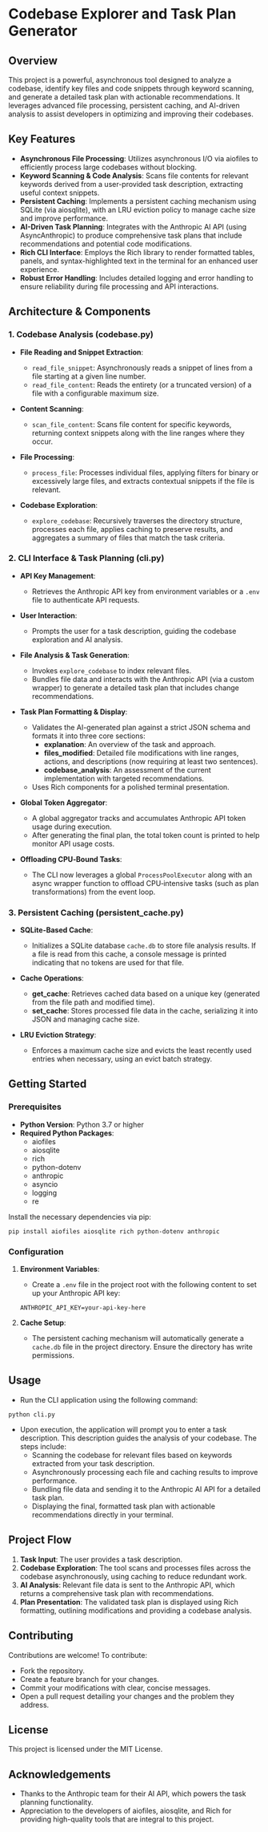 # Codebase Explorer and Task Plan Generator

## Overview

This project is a powerful, asynchronous tool designed to analyze a codebase, identify key files and code snippets through keyword scanning, and generate a detailed task plan with actionable recommendations. It leverages advanced file processing, persistent caching, and AI-driven analysis to assist developers in optimizing and improving their codebases.

## Key Features

- **Asynchronous File Processing**: Utilizes asynchronous I/O via aiofiles to efficiently process large codebases without blocking.
- **Keyword Scanning & Code Analysis**: Scans file contents for relevant keywords derived from a user-provided task description, extracting useful context snippets.
- **Persistent Caching**: Implements a persistent caching mechanism using SQLite (via aiosqlite), with an LRU eviction policy to manage cache size and improve performance.
- **AI-Driven Task Planning**: Integrates with the Anthropic AI API (using AsyncAnthropic) to produce comprehensive task plans that include recommendations and potential code modifications.
- **Rich CLI Interface**: Employs the Rich library to render formatted tables, panels, and syntax-highlighted text in the terminal for an enhanced user experience.
- **Robust Error Handling**: Includes detailed logging and error handling to ensure reliability during file processing and API interactions.

## Architecture & Components

### 1. Codebase Analysis (codebase.py)

- **File Reading and Snippet Extraction**:
  - `read_file_snippet`: Asynchronously reads a snippet of lines from a file starting at a given line number.
  - `read_file_content`: Reads the entirety (or a truncated version) of a file with a configurable maximum size.

- **Content Scanning**:
  - `scan_file_content`: Scans file content for specific keywords, returning context snippets along with the line ranges where they occur.

- **File Processing**:
  - `process_file`: Processes individual files, applying filters for binary or excessively large files, and extracts contextual snippets if the file is relevant.

- **Codebase Exploration**:
  - `explore_codebase`: Recursively traverses the directory structure, processes each file, applies caching to preserve results, and aggregates a summary of files that match the task criteria.

### 2. CLI Interface & Task Planning (cli.py)

- **API Key Management**:
  - Retrieves the Anthropic API key from environment variables or a `.env` file to authenticate API requests.

- **User Interaction**:
  - Prompts the user for a task description, guiding the codebase exploration and AI analysis.

- **File Analysis & Task Generation**:
  - Invokes `explore_codebase` to index relevant files.
  - Bundles file data and interacts with the Anthropic API (via a custom wrapper) to generate a detailed task plan that includes change recommendations.

- **Task Plan Formatting & Display**:
  - Validates the AI-generated plan against a strict JSON schema and formats it into three core sections:
    - **explanation**: An overview of the task and approach.
    - **files_modified**: Detailed file modifications with line ranges, actions, and descriptions (now requiring at least two sentences).
    - **codebase_analysis**: An assessment of the current implementation with targeted recommendations.
  - Uses Rich components for a polished terminal presentation.

- **Global Token Aggregator**:
  - A global aggregator tracks and accumulates Anthropic API token usage during execution.
  - After generating the final plan, the total token count is printed to help monitor API usage costs.

- **Offloading CPU‑Bound Tasks**:
  - The CLI now leverages a global `ProcessPoolExecutor` along with an async wrapper function to offload CPU‑intensive tasks (such as plan transformations) from the event loop.

### 3. Persistent Caching (persistent_cache.py)

- **SQLite-Based Cache**:
  - Initializes a SQLite database `cache.db` to store file analysis results. If a file is read from this cache, a console message is printed indicating that no tokens are used for that file.

- **Cache Operations**:
  - **get_cache**: Retrieves cached data based on a unique key (generated from the file path and modified time).
  - **set_cache**: Stores processed file data in the cache, serializing it into JSON and managing cache size.

- **LRU Eviction Strategy**:
  - Enforces a maximum cache size and evicts the least recently used entries when necessary, using an evict batch strategy.

## Getting Started

### Prerequisites

- **Python Version**: Python 3.7 or higher
- **Required Python Packages**:
  - aiofiles
  - aiosqlite
  - rich
  - python-dotenv
  - anthropic
  - asyncio
  - logging
  - re

Install the necessary dependencies via pip:

```
pip install aiofiles aiosqlite rich python-dotenv anthropic
```

### Configuration

1. **Environment Variables**:
   - Create a `.env` file in the project root with the following content to set up your Anthropic API key:

   ```
   ANTHROPIC_API_KEY=your-api-key-here
   ```

2. **Cache Setup**:
   - The persistent caching mechanism will automatically generate a `cache.db` file in the project directory. Ensure the directory has write permissions.

## Usage

- Run the CLI application using the following command:

```
python cli.py
```

- Upon execution, the application will prompt you to enter a task description. This description guides the analysis of your codebase. The steps include:
  - Scanning the codebase for relevant files based on keywords extracted from your task description.
  - Asynchronously processing each file and caching results to improve performance.
  - Bundling file data and sending it to the Anthropic AI API for a detailed task plan.
  - Displaying the final, formatted task plan with actionable recommendations directly in your terminal.

## Project Flow

1. **Task Input**: The user provides a task description.
2. **Codebase Exploration**: The tool scans and processes files across the codebase asynchronously, using caching to reduce redundant work.
3. **AI Analysis**: Relevant file data is sent to the Anthropic API, which returns a comprehensive task plan with recommendations.
4. **Plan Presentation**: The validated task plan is displayed using Rich formatting, outlining modifications and providing a codebase analysis.

## Contributing

Contributions are welcome! To contribute:

- Fork the repository.
- Create a feature branch for your changes.
- Commit your modifications with clear, concise messages.
- Open a pull request detailing your changes and the problem they address.

## License

This project is licensed under the MIT License.

## Acknowledgements

- Thanks to the Anthropic team for their AI API, which powers the task planning functionality.
- Appreciation to the developers of aiofiles, aiosqlite, and Rich for providing high-quality tools that are integral to this project. 